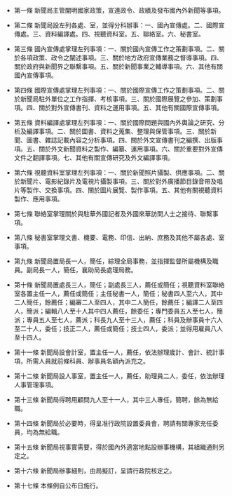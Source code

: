 * 第一條 新聞局主管闡明國家政策，宣達政令、政績及發布國內外新聞等事項。

* 第二條 新聞局設左列各處、室，並得分科辦事：一、國內宣傳處。二、國際宣傳處。三、資料編譯處。四、視聽資料室。五、聯絡室。六、秘書室。

* 第三條 國內宣傳處掌理左列事項：一、關於國內宣傳工作之策劃事項。二、關於各項政策、政令之闡述事項。三、關於地方政府宣傳業務之督導事項。四、關於政府與新聞界之聯繫事項。五、關於新聞事業之輔導事項。六、其他有關國內宣傳事項。

* 第四條 國際宣傳處掌理左列事項：一、關於國際宣傳工作之策劃事項。二、關於新聞局駐外單位之工作指揮、考核事項。三、關於國際展覽之參加、策劃事項。四、關於對外宣傳書刊、資料之運用事項。五、其他有關國際宣傳事項。

* 第五條 資料編譯處掌理左列事項：一、關於國際問題與國內外輿論之研究、分析及編譯事項。二、關於圖書、資料之蒐集、整理與保管事項。三、關於新聞、圖書、雜誌記載內容之分析事項。四、關於外文宣傳書刊之編撰、出版事項。五、關於外文新聞資料之製作、編纂、運用事項。六、關於重要對外宣傳文件之翻譯事項。七、其他有關宣傳研究及外文編譯事項。

* 第六條 視聽資料室掌理左列事項：一、關於新聞照片攝製、供應事項。二、關於新聞片、電影紀錄片及電視片攝製事項。三、關於對外廣播節目錄音帶及唱片等製作、交換事項。四、關於圖片展覽、製作事項。五、其他有關視聽資料製作、應用事項。

* 第七條 聯絡室掌理關於與駐華外國記者及外國來華訪問人士之接待、聯繫事項。

* 第八條 秘書室掌理文書、機要、電務、印信、出納、庶務及其他不屬各處、室事項。

* 第九條 新聞局置局長一人，簡任，綜理全局事務，並指揮監督所屬機構及職員。副局長一人，簡任，襄助局長處理局務。

* 第十條 新聞局置處長三人，簡任；副處長三人，薦任或簡任；視聽資料室聯絡室各置主任一人，薦任或簡任；主任秘書一人，簡任；秘書四人至六人，其中二人簡任，餘薦任；編審二人至四人，其中二人簡任，餘薦任；編譯二人至四人，簡派；編輯八人至十人其中四人薦任，餘委任；專門委員五人至七人，簡派；專員五人至七人，薦派；科長九人至十三人，薦任；科員及辦事員十六人至二十人，委任；技正二人，薦任或簡任；技士四人，委派；並得用雇員八人至十四人。

* 第十一條 新聞局設會計室，置主任一人，薦任，依法辦理歲計、會計、統計事項，所需人員就前條科員、辦事員名額內派充之。

* 第十二條 新聞局設人事室，置主任一人，薦任，助理員二人，委任，依法辦理人事管理事項。

* 第十三條 新聞局得聘用顧問九人至十一人，其中三人專任，簡聘，餘為無給職。

* 第十四條 新聞局於必要時，得呈准行政院設置委員會，聘請有關專家充任委員，均為無給職。

* 第十五條 新聞局視事實需要，得於國內外適當地點設辦事機構，其組織通則另定之。

* 第十六條 新聞局辦事細則，由局擬訂，呈請行政院核定之。

* 第十七條 本條例自公布日施行。

